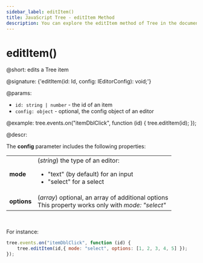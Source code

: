 ```yaml
---
sidebar_label: editItem()
title: JavaScript Tree - editItem Method 
description: You can explore the editItem method of Tree in the documentation of the DHTMLX JavaScript UI library. Browse developer guides and API reference, try out code examples and live demos, and download a free 30-day evaluation version of DHTMLX Suite 7.
---
```


# editItem()

@short: edits a Tree item

@signature: {'editItem(id: Id, config: IEditorConfig): void;'}

@params:
- `id: string | number` - the id of an item
- `config: object` - optional, the config object of an editor

@example:
tree.events.on("itemDblClick", function (id) {
    tree.editItem(id);
});

@descr:

The **config** parameter includes the following properties:

<table>
	<tbody>
        <tr>
			<td><b>mode</b></td>
			<td>(<i>string</i>) the type of an editor:
				<ul><li>"text" (by default) for an input</li>
				<li>"select" for a select</li></ul>
			</td>
		</tr>
		<tr>
			<td><b>options</b></td>
			<td>(<i>array</i>) optional, an array of additional options<br> This property works only with <i>mode: "select"</i></td>
		</tr>
    </tbody>
</table>
<br>

For instance:

~~~js
tree.events.on("itemDblClick", function (id) {
    tree.editItem(id,{ mode: "select", options: [1, 2, 3, 4, 5] });
});
~~~

[comment]: # (@related: tree/work_with_tree.md#editing-an-item)

[comment]: # (@relatedapi: tree/api/tree_editable_config.md)
